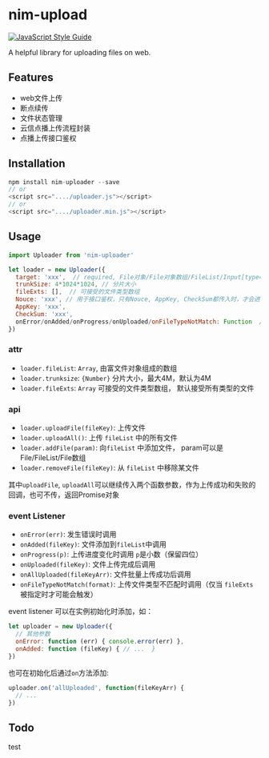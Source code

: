 # nim-upload

[![JavaScript Style Guide](https://img.shields.io/badge/code_style-standard-brightgreen.svg)](https://standardjs.com)

A helpful library for uploading files on web.

## Features

- web文件上传
- 断点续传
- 文件状态管理
- 云信点播上传流程封装
- 点播上传接口鉴权

## Installation

```javascript
npm install nim-uploader --save
// or
<script src="..../uploader.js"></script>
// or
<script src="..../uploader.min.js"></script>
```

## Usage

```javascript
import Uploader from 'nim-uploader'

let loader = new Uploader({
  target: 'xxx',  // required, File对象/File对象数组/FileList/Input[type='file'] DOM
  trunkSize: 4*1024*1024, // 分片大小
  fileExts: [],  // 可接受的文件类型数组
  Nouce: 'xxx', // 用于接口鉴权，只有Nouce, AppKey, CheckSum都传入时，才会进行接口鉴权
  AppKey: 'xxx',
  CheckSum: 'xxx',
  onError/onAdded/onProgress/onUploaded/onFileTypeNotMatch: Function  // 事件监听函数，初始化后也可通过 instance.on('error', handler)添加
})
```

### attr

- `loader.fileList`: `Array`, 由富文件对象组成的数组
- `loader.trunksize`: `{Number}` 分片大小，最大4M，默认为4M
- `loader.fileExts`: `Array` 可接受的文件类型数组， 默认接受所有类型的文件

### api

- `loader.uploadFile(fileKey)`: 上传文件
- `loader.uploadAll()`: 上传 `fileList` 中的所有文件
- `loader.addFile(param)`: 向`fileList` 中添加文件， param可以是File/FileList/File数组
- `loader.removeFile(fileKey)`: 从 `fileList` 中移除某文件

其中`uploadFile`, `uploadAll`可以继续传入两个函数参数，作为上传成功和失败的回调，也可不传，返回Promise对象

### event Listener

- `onError(err)`: 发生错误时调用
- `onAdded(fileKey)`: 文件添加到`fileList`中调用
- `onProgress(p)`: 上传进度变化时调用 `p`是小数（保留四位）
- `onUploaded(fileKey)`: 文件上传完成后调用
- `onAllUploaded(fileKeyArr)`: 文件批量上传成功后调用
- `onFileTypeNotMatch(format)`: 上传文件类型不匹配时调用（仅当 `fileExts` 被指定时才可能会触发）

event listener 可以在实例初始化时添加，如：

```javascript
let uploader = new Uploader({
  // 其他参数
  onError: function (err) { console.error(err) },
  onAdded: function (fileKey) { // ...  }
})
```

也可在初始化后通过`on`方法添加:

```javascript
uploader.on('allUploaded', function(fileKeyArr) {
  // ...
})
```

## Todo

test

